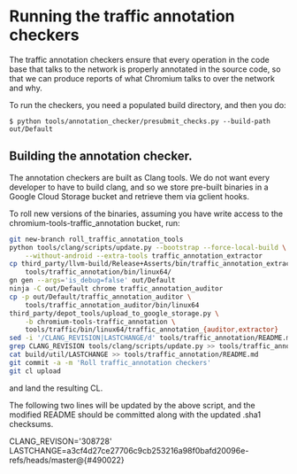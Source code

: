 # Running the traffic annotation checkers

The traffic annotation checkers ensure that every operation in the
code base that talks to the network is properly annotated in the
source code, so that we can produce reports of what Chromium talks to
over the network and why.

To run the checkers, you need a populated build directory, and then 
you do:

```
$ python tools/annotation_checker/presubmit_checks.py --build-path out/Default
```

## Building the annotation checker.

The annotation checkers are built as Clang tools. We do not want every
developer to have to build clang, and so we store pre-built binaries
in a Google Cloud Storage bucket and retrieve them via gclient hooks.

To roll new versions of the binaries, assuming you have write access
to the chromium-tools-traffic_annotation bucket, run:

```bash
git new-branch roll_traffic_annotation_tools
python tools/clang/scripts/update.py --bootstrap --force-local-build \
    --without-android --extra-tools traffic_annotation_extractor 
cp third_party/llvm-build/Release+Asserts/bin/traffic_annotation_extractor \
    tools/traffic_annotation/bin/linux64/
gn gen --args='is_debug=false' out/Default
ninja -C out/Default chrome traffic_annotation_auditor
cp -p out/Default/traffic_annotation_auditor \
    tools/traffic_annotation_auditor/bin/linux64
third_party/depot_tools/upload_to_google_storage.py \
    -b chromium-tools-traffic_annotation \
    tools/traffic/bin/linux64/traffic_annotation_{auditor,extractor}
sed -i '/CLANG_REVISION|LASTCHANGE/d' tools/traffic_annotation/README.md
grep CLANG_REVISION tools/clang/scripts/update.py >> tools/traffic_annotation/README.md
cat build/util/LASTCHANGE >> tools/traffic_annotation/README.md
git commit -a -m 'Roll traffic_annotation checkers'
git cl upload

```

and land the resulting CL.

The following two lines will be updated by the above script, and the modified
README should be committed along with the updated .sha1 checksums.

CLANG_REVISON='308728'
LASTCHANGE=a3cf4d27ce27706c9cb253216a98f0bafd20096e-refs/heads/master@{#490022}

